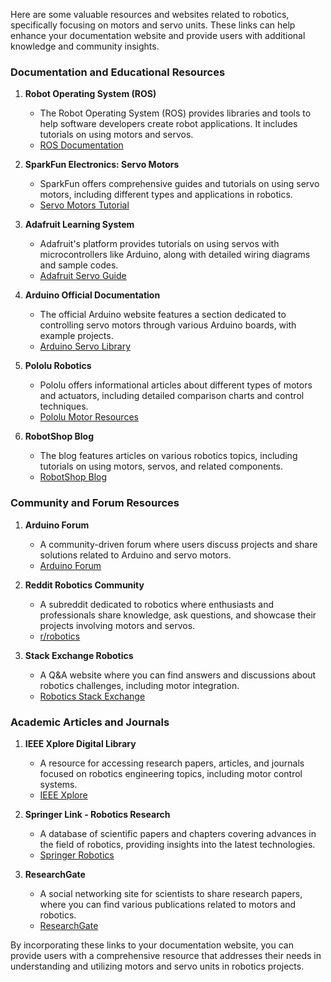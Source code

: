 Here are some valuable resources and websites related to robotics, specifically focusing on motors and servo units. These links can help enhance your documentation website and provide users with additional knowledge and community insights.

### Documentation and Educational Resources

1. **Robot Operating System (ROS)**
   - The Robot Operating System (ROS) provides libraries and tools to help software developers create robot applications. It includes tutorials on using motors and servos.
   - [ROS Documentation](https://www.ros.org/wiki/)

2. **SparkFun Electronics: Servo Motors**
   - SparkFun offers comprehensive guides and tutorials on using servo motors, including different types and applications in robotics.
   - [Servo Motors Tutorial](https://learn.sparkfun.com/tutorials/servo-motors)

3. **Adafruit Learning System**
   - Adafruit's platform provides tutorials on using servos with microcontrollers like Arduino, along with detailed wiring diagrams and sample codes.
   - [Adafruit Servo Guide](https://learn.adafruit.com/adafruit-arduino-lesson-13-controlling-servos)

4. **Arduino Official Documentation**
   - The official Arduino website features a section dedicated to controlling servo motors through various Arduino boards, with example projects.
   - [Arduino Servo Library](https://www.arduino.cc/en/Reference/Servo)

5. **Pololu Robotics**
   - Pololu offers informational articles about different types of motors and actuators, including detailed comparison charts and control techniques.
   - [Pololu Motor Resources](https://www.pololu.com/category/38/motors)

6. **RobotShop Blog**
   - The blog features articles on various robotics topics, including tutorials on using motors, servos, and related components.
   - [RobotShop Blog](https://www.robotshop.com/community/blog)

### Community and Forum Resources

1. **Arduino Forum**
   - A community-driven forum where users discuss projects and share solutions related to Arduino and servo motors.
   - [Arduino Forum](https://forum.arduino.cc/)

2. **Reddit Robotics Community**
   - A subreddit dedicated to robotics where enthusiasts and professionals share knowledge, ask questions, and showcase their projects involving motors and servos.
   - [r/robotics](https://www.reddit.com/r/robotics/)

3. **Stack Exchange Robotics**
   - A Q&A website where you can find answers and discussions about robotics challenges, including motor integration.
   - [Robotics Stack Exchange](https://robotics.stackexchange.com/)

### Academic Articles and Journals

1. **IEEE Xplore Digital Library**
   - A resource for accessing research papers, articles, and journals focused on robotics engineering topics, including motor control systems.
   - [IEEE Xplore](https://ieeexplore.ieee.org/)

2. **Springer Link - Robotics Research**
   - A database of scientific papers and chapters covering advances in the field of robotics, providing insights into the latest technologies.
   - [Springer Robotics](https://link.springer.com/robotics)

3. **ResearchGate**
   - A social networking site for scientists to share research papers, where you can find various publications related to motors and robotics.
   - [ResearchGate](https://www.researchgate.net/)

By incorporating these links to your documentation website, you can provide users with a comprehensive resource that addresses their needs in understanding and utilizing motors and servo units in robotics projects.